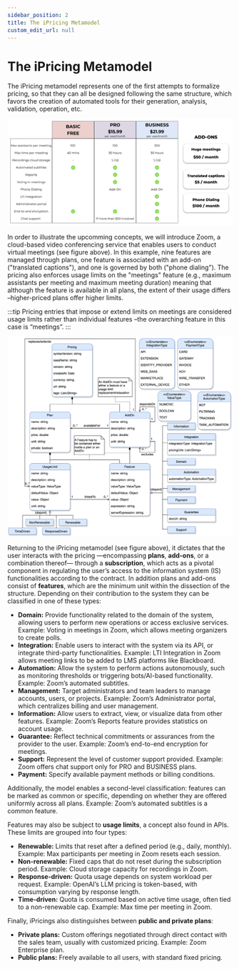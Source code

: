 ```yaml
---
sidebar_position: 2
title: The iPricing Metamodel
custom_edit_url: null
---
```


# The iPricing Metamodel

The iPricing metamodel represents one of the first attempts to formalize pricing, so that they can all be designed following the same structure, which favors the creation of automated tools for their generation, analysis, validation, operation, etc.

![Zoom Pricing](../../static/img/zoom.png)

In order to illustrate the upcomming concepts, we will introduce Zoom, a cloud-based video conferencing service that enables users to conduct virtual meetings (see figure above). In this example, nine features are managed through plans, one feature is associated with an add-on ("translated captions"), and one is governed by both ("phone dialing"). The pricing also enforces usage limits on the "meetings" feature (e.g., maximum assistants per meeting and maximum meeting duration) meaning that although the feature is available in all plans, the extent of their usage differs –higher-priced plans offer higher limits.

:::tip
Pricing entries that impose or extend limits on meetings are considered usage limits rather than individual features –the overarching feature in this case is “meetings”.
:::


![iPricing Metamodel](../../static/img/iPricing.png)

Returning to the iPricing metamodel (see figure above), it dictates that the user interacts with the pricing —encompassing **plans**, **add-ons**, or a combination thereof— through a **subscription**, which acts as a pivotal component in regulating the user’s access to the information system (IS) functionalities according to the contract. In addition plans and add-ons consist of **features**, which are the minimum unit within the dissection of the structure. Depending on their contribution to the system they can be classified in one of these types:

- **Domain:** Provide functionality related to the domain of the system, allowing users to perform new operations or access exclusive services.
Example: Voting in meetings in Zoom, which allows meeting organizers to create polls.
- **Integration:** Enable users to interact with the system via its API, or integrate third-party functionalities.
Example: LTI Integration in Zoom allows meeting links to be added to LMS platforms like Blackboard.
- **Automation:** Allow the system to perform actions autonomously, such as monitoring thresholds or triggering bots/AI-based functionality.
Example: Zoom’s automated subtitles.
- **Management:** Target administrators and team leaders to manage accounts, users, or projects.
Example: Zoom’s Administrator portal, which centralizes billing and user management.
- **Information:** Allow users to extract, view, or visualize data from other features.
Example: Zoom’s Reports feature provides statistics on account usage.
- **Guarantee:** Reflect technical commitments or assurances from the provider to the user.
Example: Zoom’s end-to-end encryption for meetings.
- **Support:** Represent the level of customer support provided.
Example: Zoom offers chat support only for PRO and BUSINESS plans.
- **Payment:** Specify available payment methods or billing conditions.

Additionally, the model enables a second-level classification: features can be marked as common or specific, depending on whether they are offered uniformly across all plans. Example: Zoom’s automated subtitles is a common feature.

Features may also be subject to **usage limits**, a concept also found in APIs. These limits are grouped into four types:

- **Renewable:** Limits that reset after a defined period (e.g., daily, monthly). Example: Max participants per meeting in Zoom resets each session.
- **Non-renewable:** Fixed caps that do not reset during the subscription period. Example: Cloud storage capacity for recordings in Zoom.
- **Response-driven:** Quota usage depends on system workload per request. Example: OpenAI’s LLM pricing is token-based, with consumption varying by response length.
- **Time-driven:** Quota is consumed based on active time usage, often tied to a non-renewable cap. Example: Max time per meeting in Zoom.

Finally, iPricings also distinguishes between **public and private plans**:

- **Private plans:** Custom offerings negotiated through direct contact with the sales team, usually with customized pricing. Example: Zoom Enterprise plan.
- **Public plans:** Freely available to all users, with standard fixed pricing.